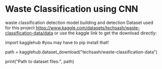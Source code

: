# Waste Classification using CNN
waste classification detection model building and detection
Dataset used for this project https://www.kaggle.com/datasets/techsash/waste-classification-data/data
or use the kaggle link to get the download directly:

import kagglehub #you may have to pip install that!

path = kagglehub.dataset_download("techsash/waste-classification-data")

print("Path to dataset files:", path)
